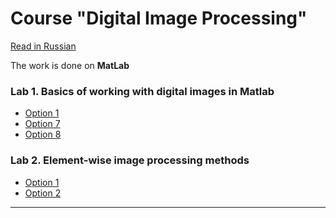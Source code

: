# Course "Digital Image Processing"
[Read in Russian][ru]

The work is done on **MatLab**

### Lab 1. Basics of working with digital images in Matlab
- [Option 1][lab01_opt01_en]
- [Option 7][lab01_opt07_en]
- [Option 8][lab01_opt08_en]

### Lab 2. Element-wise image processing methods
- [Option 1][lab02_opt01_en]
- [Option 2][lab02_opt02_en]


---
[en]: README.md
[ru]: README-ru.md

[lab01_opt01_en]: Lab01_Option01/README.md
[lab01_opt01_ru]: Lab01_Option01/README-ru.md

[lab01_opt07_en]: Lab01_Option07/README.md
[lab01_opt07_ru]: Lab01_Option07/README-ru.md

[lab01_opt08_en]: Lab01_Option08/README.md
[lab01_opt08_ru]: Lab01_Option08/README-ru.md

[lab02_opt01_en]: Lab02_Option01/README.md
[lab02_opt01_ru]: Lab02_Option01/README-ru.md

[lab02_opt02_en]: Lab02_Option02/README.md
[lab02_opt02_ru]: Lab02_Option02/README-ru.md



